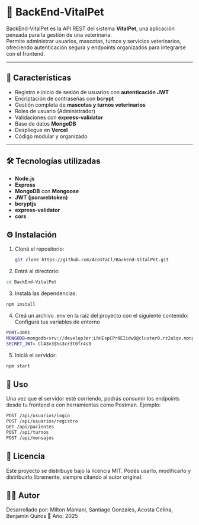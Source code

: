 # 🐾 BackEnd-VitalPet

BackEnd-VitalPet es la API REST del sistema **VitalPet**, una aplicación pensada para la gestión de una veterinaria.  
Permite administrar usuarios, mascotas, turnos y servicios veterinarios, ofreciendo autenticación segura y endpoints organizados para integrarse con el frontend.

---

## 🚀 Características

- Registro e inicio de sesión de usuarios con **autenticación JWT**
- Encriptación de contraseñas con **bcrypt**
- Gestión completa de **mascotas y turnos veterinarios**
- Roles de usuario (Administrador)
- Validaciones con **express-validator**
- Base de datos **MongoDB**
- Despliegue en **Vercel**
- Código modular y organizado

---

## 🛠️ Tecnologías utilizadas

- **Node.js**
- **Express**
- **MongoDB** con **Mongoose**
- **JWT (jsonwebtoken)**
- **bcryptjs**
- **express-validator**
- **cors**

## ⚙️ Instalación

1. Cloná el repositorio:

   ```bash
   git clone https://github.com/AcostaCl/BackEnd-VitalPet.git

   ```

2. Entrá al directorio:

```bash
cd BackEnd-VitalPet

```

3. Instalá las dependencias:

```bash
npm install

```

4. Creá un archivo .env en la raíz del proyecto con el siguiente contenido: Configurá tus variables de entorno

```bash
PORT=3001
MONGODB=mongodb+srv://develop3er:LhHEspCPr0EIidwO@cluster0.rz2a5qv.mongodb.net/VetVitalPet
SECRET_JWT= Cl43v3$%s3cr3t0fr4s3

```

5. Iniciá el servidor:

```bash
npm start

```

## 🧪 Uso

Una vez que el servidor esté corriendo, podrás consumir los endpoints desde tu frontend o con herramientas como Postman.
Ejemplo:

```bash
POST /api/usuarios/login
POST /api/usuarios/registro
GET /api/pacientes
POST /api/turnos
POST /api/mensajes

```

## 📄 Licencia

Este proyecto se distribuye bajo la licencia MIT.
Podés usarlo, modificarlo y distribuirlo libremente, siempre citando al autor original.

## 👨‍💻 Autor

Desarrollado por: Milton Mamani, Santiago Gonzales, Acosta Celina, Benjamin Quiros
📅 Año: 2025

